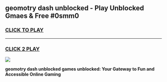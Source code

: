 
## geomotry dash unblocked - Play Unblocked Gmaes & Free #0smm0
<h3>
<a href="https://news.freeplayer.one?title=geomotry_dash_unblocked&ref=24F">CLICK TO PLAY</a></h3>
<hr>

<h3>
<a href="https://news.freeplayer.one?title=geomotry_dash_unblocked&ref=24F">CLICK 2 PLAY</a>
  
</h3>

<a href="https://news.freeplayer.one?title=geomotry_dash_unblocked&ref=24F/"><img src="https://clearcache.store/games.png"></a>


**geomotry dash unblocked games unblocked: Your Gateway to Fun and Accessible Online Gaming**
